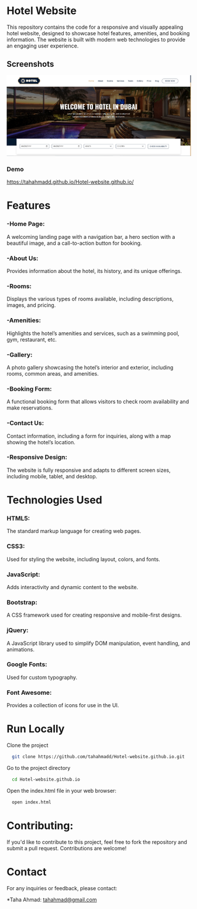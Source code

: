 
# Hotel Website

This repository contains the code for a responsive and visually appealing hotel website, designed to showcase hotel features, amenities, and booking information. The website is built with modern web technologies to provide an engaging user experience.

## Screenshots

![App Screenshot](https://github.com/Tahahmadd/Hotel-website.github.io/blob/6653c869e79c9ad83a0dedd695070a596db6b5b9/Hotel-website-demo.png)



### Demo

https://tahahmadd.github.io/Hotel-website.github.io/

# Features

### -Home Page:

A welcoming landing page with a navigation bar, a hero section with a beautiful image, and a call-to-action button for booking.

### -About Us:

 Provides information about the hotel, its history, and its unique offerings.

### -Rooms:

Displays the various types of rooms available, including descriptions, images, and pricing.

### -Amenities: 

Highlights the hotel’s amenities and services, such as a swimming pool, gym, restaurant, etc.

### -Gallery: 

A photo gallery showcasing the hotel’s interior and exterior, including rooms, common areas, and amenities.

### -Booking Form: 

A functional booking form that allows visitors to check room availability and make reservations.

### -Contact Us: 

Contact information, including a form for inquiries, along with a map showing the hotel’s location.

### -Responsive Design: 

The website is fully responsive and adapts to different screen sizes, including mobile, tablet, and desktop.


# Technologies Used

### HTML5: 
The standard markup language for creating web pages.

### CSS3: 
Used for styling the website, including layout, colors, and fonts.

### JavaScript: 
Adds interactivity and dynamic content to the website.

### Bootstrap: 
A CSS framework used for creating responsive and mobile-first designs.

### jQuery: 
A JavaScript library used to simplify DOM manipulation, event handling, and animations.

### Google Fonts: 
Used for custom typography.

### Font Awesome: 
Provides a collection of icons for use in the UI.



# Run Locally

Clone the project

```bash
  git clone https://github.com/tahahmadd/Hotel-website.github.io.git

```

Go to the project directory 

```bash
  cd Hotel-website.github.io

```

Open the index.html file in your web browser:

```bash
  open index.html

```

# Contributing:

If you'd like to contribute to this project, feel free to fork the repository and submit a pull request. Contributions are welcome!

# Contact
For any inquiries or feedback, please contact:

*Taha Ahmad: tahahmad@gmail.com



